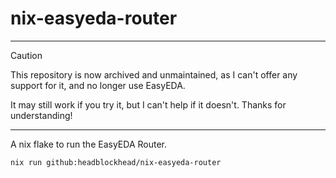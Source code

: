 # nix-easyeda-router

---

> [!CAUTION]
> This repository is now archived and unmaintained, as I can't offer any support for it, and no longer use EasyEDA.

It may still work if you try it, but I can't help if it doesn't. Thanks for understanding!

---

A nix flake to run the EasyEDA Router.

```bash
nix run github:headblockhead/nix-easyeda-router
```
